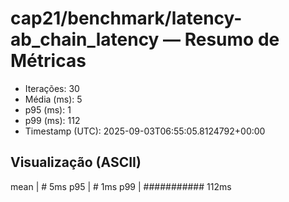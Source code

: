 # cap21/benchmark/latency-ab_chain_latency — Resumo de Métricas

- Iterações: 30
- Média (ms): 5
- p95 (ms): 1
- p99 (ms): 112
- Timestamp (UTC): 2025-09-03T06:55:05.8124792+00:00

## Visualização (ASCII)

mean     | # 5ms
p95      | # 1ms
p99      | ########### 112ms
